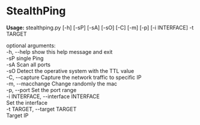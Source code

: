 # StealthPing

<b>Usage:</b> stealthping.py [-h] [-sP] [-sA] [-sO] [-C] [-m] [-p] [-i INTERFACE] -t
                      TARGET

optional arguments:<br>
  -h, --help            show this help message and exit<br>
  -sP                   single Ping<br>
  -sA                   Scan all ports<br>
  -sO                   Detect the operative system with the TTL value<br>
  -C, --capture         Capture the network traffic to specific IP<br>
  -m, --macchange       Change randomly the mac<br>
  -p, --port            Set the port range<br>
  -i INTERFACE, --interface INTERFACE<br>
                        Set the interface<br>
  -t TARGET, --target TARGET<br>
                        Target IP<br>

